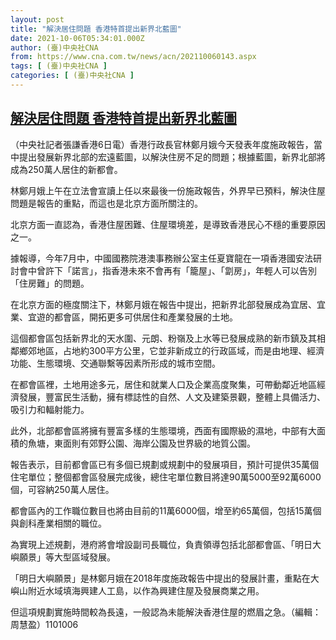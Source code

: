 ```yaml
---
layout: post
title: "解決居住問題 香港特首提出新界北藍圖"
date: 2021-10-06T05:34:01.000Z
author: (臺)中央社CNA
from: https://www.cna.com.tw/news/acn/202110060143.aspx
tags: [ (臺)中央社CNA ]
categories: [ (臺)中央社CNA ]
---
```

<!--1633498441000-->
[解決居住問題 香港特首提出新界北藍圖](https://www.cna.com.tw/news/acn/202110060143.aspx)
------

<div>
<div></div><div><p>（中央社記者張謙香港6日電）香港行政長官林鄭月娥今天發表年度施政報告，當中提出發展新界北部的宏遠藍圖，以解決住房不足的問題；根據藍圖，新界北部將成為250萬人居住的新都會。</p><p>林鄭月娥上午在立法會宣讀上任以來最後一份施政報告，外界早已預料，解決住屋問題是報告的重點，而這也是北京方面所關注的。</p><p>北京方面一直認為，香港住屋困難、住屋環境差，是導致香港民心不穩的重要原因之一。</p><p>據報導，今年7月中，中國國務院港澳事務辦公室主任夏寶龍在一項香港國安法研討會中曾許下「諾言」，指香港未來不會再有「籠屋」、「劏房」，年輕人可以告別「住房難」的問題。</p><p>在北京方面的極度關注下，林鄭月娥在報告中提出，把新界北部發展成為宜居、宜業、宜遊的都會區，開拓更多可供居住和產業發展的土地。</p><p>這個都會區包括新界北的天水圍、元朗、粉嶺及上水等已發展成熟的新市鎮及其相鄰鄉郊地區，占地約300平方公里，它並非新成立的行政區域，而是由地理、經濟功能、生態環境、交通聯繫等因素所形成的城市空間。</p><p>在都會區裡，土地用途多元，居住和就業人口及企業高度聚集，可帶動鄰近地區經濟發展，豐富民生活動，擁有標誌性的自然、人文及建築景觀，整體上具備活力、吸引力和輻射能力。</p><p>此外，北部都會區將擁有豐富多樣的生態環境，西面有國際級的濕地，中部有大面積的魚塘，東面則有郊野公園、海岸公園及世界級的地質公園。</p><p>報告表示，目前都會區已有多個已規劃或規劃中的發展項目，預計可提供35萬個住宅單位；整個都會區發展完成後，總住宅單位數目將達90萬5000至92萬6000個，可容納250萬人居住。</p><p>都會區內的工作職位數目也將由目前的11萬6000個，增至約65萬個，包括15萬個與創科產業相關的職位。</p><p>為實現上述規劃，港府將會增設副司長職位，負責領導包括北部都會區、「明日大嶼願景」等大型區域發展。</p><p>「明日大嶼願景」是林鄭月娥在2018年度施政報告中提出的發展計畫，重點在大嶼山附近水域填海興建人工島，以作為興建住屋及發展商業之用。</p><p>但這項規劃實施時間較為長遠，一般認為未能解決香港住屋的燃眉之急。（編輯：周慧盈）1101006</p></div>
</div>

